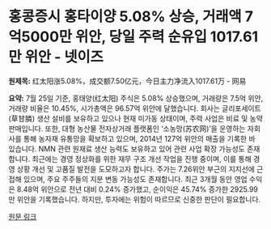 # 홍콩증시 홍타이양 5.08% 상승, 거래액 7억5000만 위안, 당일 주력 순유입 1017.61만 위안 - 넷이즈

**원제목:** 红太阳涨5.08%，成交额7.50亿元，今日主力净流入1017.61万 - 网易

**요약:** 7월 25일 기준, 홍태양(红太阳) 주식은 5.08% 상승했으며, 거래량은 7.5억 위안, 거래량 비율은 10.45%, 시가총액은 96.57억 위안에 달했습니다.  회사는 글리포세이트(草甘膦) 생산 설비를 보유하고 있으나 현재 미가동 상태이며, 주력 사업은 비료 및 농약 판매입니다.  또한, 대형 농산물 전자상거래 플랫폼인 ‘소농망(苏农网)’을 운영하는 자회사를 통해 농자재 유통망을 확보하고 있으며,  2014년 127억 위안의 매출을 기록한 바 있습니다.  NMN 관련 원재료 생산 능력도 보유하고 있어 관련 사업 확장 가능성도 존재합니다.  최근에는 경영 정상화를 위한 재무 구조 개선 작업을 진행 중이며,  이를 통해 경영 상황 개선 및 고품질 발전을 도모하고자 합니다.  주가는 7.26위안 부근의 지지선에 근접해 있으며,  주요 주주들의 지분 변동 가능성도 존재합니다.  최근 3개월 동안 영업 수익은 8.48억 위안으로 전년 대비 0.24% 증가했고,  순이익은 45.74% 증가한 2925.99만 위안을 기록했습니다.  하지만, 투자에는 위험이 따르므로 신중한 판단이 필요합니다.

[원문 링크](https://www.163.com/dy/article/K5AR5OBV05568W0A.html)
